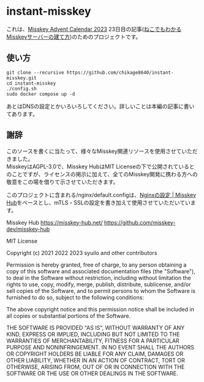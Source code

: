 # instant-misskey

これは、[Misskey Advent Calendar 2023](https://adventar.org/calendars/8742) 23日目の記事([ねこでもわかるMisskeyサーバーの建て方](https://blog.chikage.net/misskey-advent-calender-2023/))のためのプロジェクトです。  

## 使い方

```
git clone --recursive https://github.com/chikage8640/instant-misskey.git
cd instant-misskey
./config.sh
sudo docker compose up -d
```

あとはDNSの設定とかいろいろしてください。詳しいことは本編の記事に書いてあります。

## 謝辞
このソースを書くに当たって、様々なMisskey関連リソースを使用させていただきました。  
MisskeyはAGPL-3.0で、Misskey HubはMIT Licenseの下で公開されているとのことですが、ライセンスの掲示に加えて、全てのMisskey開発に携わる方への敬意をこの場を借りて示させていただきます。

このプロジェクトに含まれる/nginx/default.configは、[Nginxの設定 | Misskey Hub](https://misskey-hub.net/docs/admin/nginx.html)をベースとし、mTLS・SSLの設定を書き加えて使用させていただいています。  

Misskey Hub
https://misskey-hub.net/
https://github.com/misskey-dev/misskey-hub

MIT License

Copyright (c) 2021 2022 2023 syuilo and other contributors

Permission is hereby granted, free of charge, to any person obtaining a copy
of this software and associated documentation files (the "Software"), to deal
in the Software without restriction, including without limitation the rights
to use, copy, modify, merge, publish, distribute, sublicense, and/or sell
copies of the Software, and to permit persons to whom the Software is
furnished to do so, subject to the following conditions:

The above copyright notice and this permission notice shall be included in all
copies or substantial portions of the Software.

THE SOFTWARE IS PROVIDED "AS IS", WITHOUT WARRANTY OF ANY KIND, EXPRESS OR
IMPLIED, INCLUDING BUT NOT LIMITED TO THE WARRANTIES OF MERCHANTABILITY,
FITNESS FOR A PARTICULAR PURPOSE AND NONINFRINGEMENT. IN NO EVENT SHALL THE
AUTHORS OR COPYRIGHT HOLDERS BE LIABLE FOR ANY CLAIM, DAMAGES OR OTHER
LIABILITY, WHETHER IN AN ACTION OF CONTRACT, TORT OR OTHERWISE, ARISING FROM,
OUT OF OR IN CONNECTION WITH THE SOFTWARE OR THE USE OR OTHER DEALINGS IN THE
SOFTWARE.